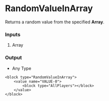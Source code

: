 # RandomValueInArray

Returns a random value from the specified **Array**.

### Inputs

1. Array

### Output

-   Any Type

```blockly
<block type="RandomValueInArray">
    <value name="VALUE-0">
        <block type="AllPlayers"></block>
    </value>
</block>
```
